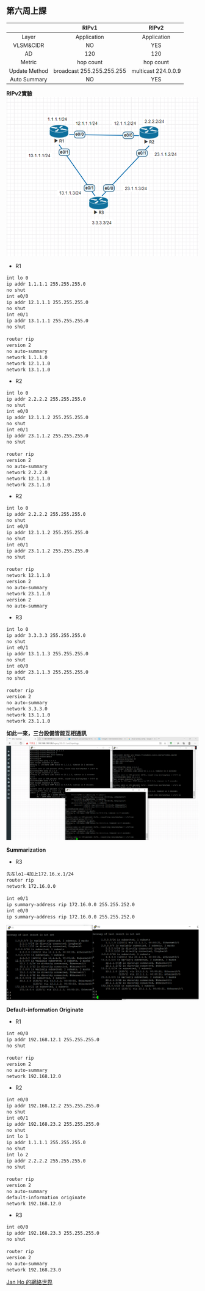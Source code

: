 ## 第六周上課

|     |  RIPv1 |   RIPv2    |
|  :----:  | :----:  |:----:  |
| Layer  | Application |    Application  |
| VLSM&CIDR  | NO |YES |
| AD  | 120 | 120 |
| Metric  | hop count | hop count |
| Update Method  | broadcast 255.255.255.255 | multicast 224.0.0.9 |
| Auto Summary  | NO | YES |

**RIPv2實驗**  
![1](1.PNG)
- R1
```
int lo 0
ip addr 1.1.1.1 255.255.255.0
no shut
int e0/0 
ip addr 12.1.1.1 255.255.255.0
no shut
int e0/1 
ip addr 13.1.1.1 255.255.255.0
no shut

router rip
version 2
no auto-summary
network 1.1.1.0
network 12.1.1.0
network 13.1.1.0
```
- R2
```
int lo 0
ip addr 2.2.2.2 255.255.255.0
no shut
int e0/0 
ip addr 12.1.1.2 255.255.255.0
no shut
int e0/1 
ip addr 23.1.1.2 255.255.255.0
no shut

router rip
version 2
no auto-summary
network 2.2.2.0
network 12.1.1.0
network 23.1.1.0
```
- R2
```
int lo 0
ip addr 2.2.2.2 255.255.255.0
no shut
int e0/0 
ip addr 12.1.1.2 255.255.255.0
no shut
int e0/1 
ip addr 23.1.1.2 255.255.255.0
no shut

router rip
network 12.1.1.0
version 2
no auto-summary
network 23.1.1.0
version 2
no auto-summary
```
- R3
```
int lo 0
ip addr 3.3.3.3 255.255.255.0
no shut
int e0/1
ip addr 13.1.1.3 255.255.255.0
no shut
int e0/0 
ip addr 23.1.1.3 255.255.255.0
no shut

router rip
version 2
no auto-summary
network 3.3.3.0
network 13.1.1.0
network 23.1.1.0
```
**如此一來，三台設備皆能互相通訊**
![2](2.PNG)

**Summarization**
- R3
```
先在lo1-4加上172.16.x.1/24
router rip
network 172.16.0.0

int e0/1
ip summary-address rip 172.16.0.0 255.255.252.0
int e0/0
ip summary-address rip 172.16.0.0 255.255.252.0
```
![4](4.PNG)

**Default-information Originate**

- R1
```
int e0/0
ip addr 192.168.12.1 255.255.255.0
no shut

router rip
version 2
no auto-summary
network 192.168.12.0
```
- R2
```
int e0/0
ip addr 192.168.12.2 255.255.255.0
no shut
int e0/1
ip addr 192.168.23.2 255.255.255.0
no shut
int lo 1
ip addr 1.1.1.1 255.255.255.0
no shut
int lo 2
ip addr 2.2.2.2 255.255.255.0
no shut

router rip
version 2
no auto-summary
default-information originate
network 192.168.12.0
```
- R3
```
int e0/0
ip addr 192.168.23.3 255.255.255.0
no shut

router rip
version 2
no auto-summary
network 192.168.23.0
```






[Jan Ho 的網絡世界](https://www.jannet.hk/zh-Hant/post/routing-information-protocol-rip/)